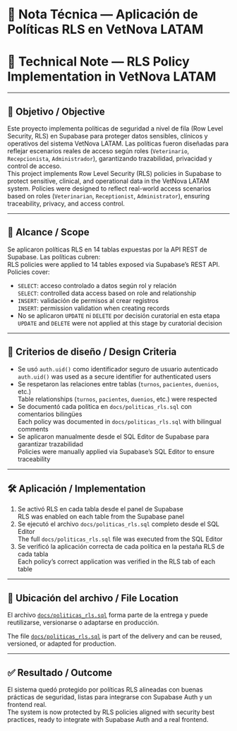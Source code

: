 # 🔐 Nota Técnica — Aplicación de Políticas RLS en VetNova LATAM  
# 🔐 Technical Note — RLS Policy Implementation in VetNova LATAM

---

## 📌 Objetivo / Objective

Este proyecto implementa políticas de seguridad a nivel de fila (Row Level Security, RLS) en Supabase para proteger datos sensibles, clínicos y operativos del sistema VetNova LATAM. Las políticas fueron diseñadas para reflejar escenarios reales de acceso según roles (`Veterinario`, `Recepcionista`, `Administrador`), garantizando trazabilidad, privacidad y control de acceso.  
This project implements Row Level Security (RLS) policies in Supabase to protect sensitive, clinical, and operational data in the VetNova LATAM system. Policies were designed to reflect real-world access scenarios based on roles (`Veterinarian`, `Receptionist`, `Administrator`), ensuring traceability, privacy, and access control.

---

## 🧱 Alcance / Scope

Se aplicaron políticas RLS en 14 tablas expuestas por la API REST de Supabase. Las políticas cubren:  
RLS policies were applied to 14 tables exposed via Supabase’s REST API. Policies cover:

- `SELECT`: acceso controlado a datos según rol y relación  
  `SELECT`: controlled data access based on role and relationship  
- `INSERT`: validación de permisos al crear registros  
  `INSERT`: permission validation when creating records  
- No se aplicaron `UPDATE` ni `DELETE` por decisión curatorial en esta etapa  
  `UPDATE` and `DELETE` were not applied at this stage by curatorial decision

---

## 🧠 Criterios de diseño / Design Criteria

- Se usó `auth.uid()` como identificador seguro de usuario autenticado  
  `auth.uid()` was used as a secure identifier for authenticated users  
- Se respetaron las relaciones entre tablas (`turnos`, `pacientes`, `duenios`, etc.)  
  Table relationships (`turnos`, `pacientes`, `duenios`, etc.) were respected  
- Se documentó cada política en `docs/politicas_rls.sql` con comentarios bilingües  
  Each policy was documented in `docs/politicas_rls.sql` with bilingual comments  
- Se aplicaron manualmente desde el SQL Editor de Supabase para garantizar trazabilidad  
  Policies were manually applied via Supabase’s SQL Editor to ensure traceability

---

## 🛠️ Aplicación / Implementation

1. Se activó RLS en cada tabla desde el panel de Supabase  
   RLS was enabled on each table from the Supabase panel  
2. Se ejecutó el archivo `docs/politicas_rls.sql` completo desde el SQL Editor  
   The full `docs/politicas_rls.sql` file was executed from the SQL Editor  
3. Se verificó la aplicación correcta de cada política en la pestaña RLS de cada tabla  
   Each policy’s correct application was verified in the RLS tab of each table

---

## 📁 Ubicación del archivo / File Location

El archivo [`docs/politicas_rls.sql`](politicas_rls.sql) forma parte de la entrega y puede reutilizarse, versionarse o adaptarse en producción.
  
The file [`docs/politicas_rls.sql`](politicas_rls.sql) is part of the delivery and can be reused, versioned, or adapted for production.

---

## ✅ Resultado / Outcome

El sistema quedó protegido por políticas RLS alineadas con buenas prácticas de seguridad, listas para integrarse con Supabase Auth y un frontend real.  
The system is now protected by RLS policies aligned with security best practices, ready to integrate with Supabase Auth and a real frontend.
